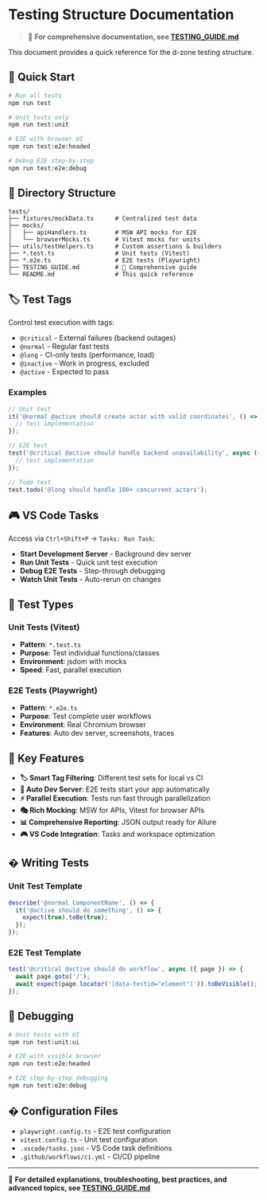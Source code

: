 # Testing Structure Documentation

> 📖 **For comprehensive documentation, see [TESTING_GUIDE.md](./TESTING_GUIDE.md)**

This document provides a quick reference for the d-zone testing structure.

## 🚀 Quick Start

```bash
# Run all tests
npm run test

# Unit tests only
npm run test:unit

# E2E with browser UI
npm run test:e2e:headed

# Debug E2E step-by-step
npm run test:e2e:debug
```

## 📁 Directory Structure

```
tests/
├── fixtures/mockData.ts      # Centralized test data
├── mocks/
│   ├── apiHandlers.ts        # MSW API mocks for E2E
│   └── browserMocks.ts       # Vitest mocks for units
├── utils/testHelpers.ts      # Custom assertions & builders
├── *.test.ts                 # Unit tests (Vitest)
├── *.e2e.ts                  # E2E tests (Playwright)
├── TESTING_GUIDE.md          # 📖 Comprehensive guide
└── README.md                 # This quick reference
```

## 🏷️ Test Tags

Control test execution with tags:

- `@critical` - External failures (backend outages)
- `@normal` - Regular fast tests
- `@long` - CI-only tests (performance, load)
- `@inactive` - Work in progress, excluded
- `@active` - Expected to pass

### Examples

```typescript
// Unit test
it('@normal @active should create actor with valid coordinates', () => {
  // test implementation
});

// E2E test  
test('@critical @active should handle backend unavailability', async ({ page }) => {
  // test implementation
});

// Todo test
test.todo('@long should handle 100+ concurrent actors');
```

## 🎮 VS Code Tasks

Access via `Ctrl+Shift+P` → `Tasks: Run Task`:

- **Start Development Server** - Background dev server
- **Run Unit Tests** - Quick unit test execution
- **Debug E2E Tests** - Step-through debugging
- **Watch Unit Tests** - Auto-rerun on changes

## 🧪 Test Types

### Unit Tests (Vitest)
- **Pattern**: `*.test.ts`
- **Purpose**: Test individual functions/classes
- **Environment**: jsdom with mocks
- **Speed**: Fast, parallel execution

### E2E Tests (Playwright)
- **Pattern**: `*.e2e.ts`
- **Purpose**: Test complete user workflows
- **Environment**: Real Chromium browser
- **Features**: Auto dev server, screenshots, traces

## 🎯 Key Features

- **🏷️ Smart Tag Filtering**: Different test sets for local vs CI
- **🔄 Auto Dev Server**: E2E tests start your app automatically
- **⚡ Parallel Execution**: Tests run fast through parallelization
- **🎭 Rich Mocking**: MSW for APIs, Vitest for browser APIs
- **📊 Comprehensive Reporting**: JSON output ready for Allure
- **🎮 VS Code Integration**: Tasks and workspace optimization

## � Writing Tests

### Unit Test Template
```typescript
describe('@normal ComponentName', () => {
  it('@active should do something', () => {
    expect(true).toBe(true);
  });
});
```

### E2E Test Template
```typescript
test('@critical @active should do workflow', async ({ page }) => {
  await page.goto('/');
  await expect(page.locator('[data-testid="element"]')).toBeVisible();
});
```

## 🐛 Debugging

```bash
# Unit tests with UI
npm run test:unit:ui

# E2E with visible browser
npm run test:e2e:headed

# E2E step-by-step debugging
npm run test:e2e:debug
```

## � Configuration Files

- `playwright.config.ts` - E2E test configuration
- `vitest.config.ts` - Unit test configuration  
- `.vscode/tasks.json` - VS Code task definitions
- `.github/workflows/ci.yml` - CI/CD pipeline

---

📖 **For detailed explanations, troubleshooting, best practices, and advanced topics, see [TESTING_GUIDE.md](./TESTING_GUIDE.md)**